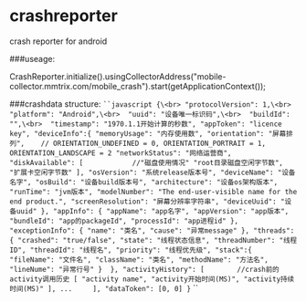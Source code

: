 # crashreporter

crash reporter for android


###useage: 

CrashReporter.initialize().usingCollectorAddress("mobile-collector.mmtrix.com/mobile_crash").start(getApplicationContext());

###crashdata structure:
` ``javascript
{\<br>
    "protocolVersion": 1,\<br> 
    "platform": "Android",\<br> 
    "uuid": "设备唯一标识码",\<br> 
    "buildId": "",\<br> 
    "timestamp": "1970.1.1开始计算的秒数",
    "appToken": "licence key",
    "deviceInfo":{
                     "memoryUsage": "内存使用数",
                     "orientation": "屏幕排列",    // ORIENTATION_UNDEFINED = 0, ORIENTATION_PORTRAIT = 1, ORIENTATION_LANDSCAPE = 2
                     "networkStatus": "网络运营商",
                     "diskAvailable": [            //"磁盘使用情况"
                                          "root目录磁盘空闲字节数",
                                          "扩展卡空闲字节数"
                                      ],
                     "osVersion": "系统release版本号",
                     "deviceName": "设备名字",
                     "osBuild": "设备build版本号",
                     "architecture": "设备os架构版本",
                     "runTime": "jvm版本",
                     "modelNumber": "The end-user-visible name for the end product.",
                     "screenResolution": "屏幕分辨率字符串",
                     "deviceUuid": "设备uuid"
                 },
    "appInfo": {
                   "appName": "app名字",
                   "appVersion": "app版本",
                   "bundleId": "app的packageId",
                   "processId": "app进程id"
               },
    "exceptionInfo": {
                         "name": "类名",
                         "cause": "异常message"
                     },
    "threads": {
                   "crashed": "true/false",
                   "state": "线程状态信息",
                   "threadNumber": "线程ID",
                   "threadId": "线程名",
                   "priority": "线程优先级",
                   "stack":{
                               "fileName": "文件名",
                               "className": "类名",
                               "methodName": "方法名",
                               "lineNume": "异常行号"
                           } 
               },
    "activityHistory": [        //crash前的activity调用历史
                           [
                               "activity name",
                               "activity开始时间(MS)",
                               "activity持续时间(MS)"
                           ],
                           ...    
                       ],
    "dataToken": [0, 0]
}
` ``
